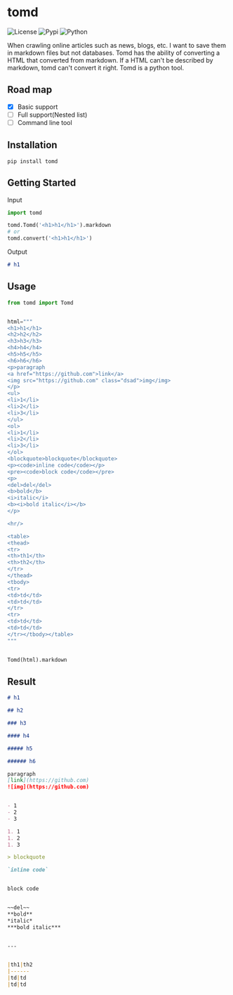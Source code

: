 # tomd

![[License](https://pypi.python.org/pypi/tomd/)](https://img.shields.io/pypi/l/tomd.svg)
![[Pypi](https://pypi.python.org/pypi/tomd/)](https://img.shields.io/pypi/v/tomd.svg)
![[Python](https://pypi.python.org/pypi/tomd/)](https://img.shields.io/pypi/pyversions/tomd.svg)

When crawling online articles such as news, blogs, etc. I want to save them in markdown files but not databases.
Tomd has the ability of converting a HTML that converted from markdown. If a HTML can't be described by markdown, tomd can't convert it right.
Tomd is a python tool.


## Road map

- [x] Basic support
- [ ] Full support(Nested list)
- [ ] Command line tool

## Installation

`pip install tomd`

## Getting Started

Input

```python
import tomd

tomd.Tomd('<h1>h1</h1>').markdown
# or
tomd.convert('<h1>h1</h1>')
```

Output

```markdown
# h1
```

## Usage

```python
from tomd import Tomd


html="""
<h1>h1</h1>
<h2>h2</h2>
<h3>h3</h3>
<h4>h4</h4>
<h5>h5</h5>
<h6>h6</h6>
<p>paragraph
<a href="https://github.com">link</a>
<img src="https://github.com" class="dsad">img</img>
</p>
<ul>
<li>1</li>
<li>2</li>
<li>3</li>
</ul>
<ol>
<li>1</li>
<li>2</li>
<li>3</li>
</ol>
<blockquote>blockquote</blockquote>
<p><code>inline code</code></p>
<pre><code>block code</code></pre>
<p>
<del>del</del>
<b>bold</b>
<i>italic</i>
<b><i>bold italic</i></b>
</p>

<hr/>

<table>
<thead>
<tr>
<th>th1</th>
<th>th2</th>
</tr>
</thead>
<tbody>
<tr>
<td>td</td>
<td>td</td>
</tr>
<tr>
<td>td</td>
<td>td</td>
</tr></tbody></table>
"""


Tomd(html).markdown
```

## Result

```markdown
# h1

## h2

### h3

#### h4

##### h5

###### h6

paragraph
[link](https://github.com)
![img](https://github.com)


- 1
- 2
- 3

1. 1
1. 2
1. 3

> blockquote

`inline code`


block code


~~del~~
**bold**
*italic*
***bold italic***


---


|th1|th2
|------
|td|td
|td|td

```
